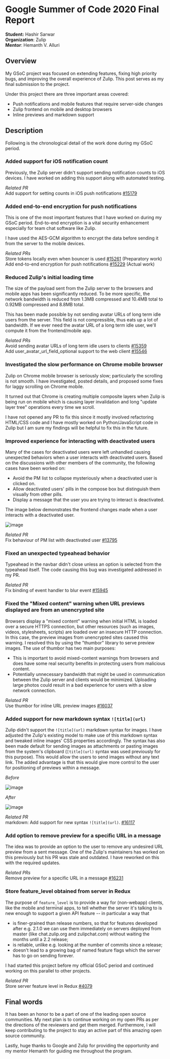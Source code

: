 # Google Summer of Code 2020 Final Report

**Student:** Hashir Sarwar  
**Organization**: Zulip  
**Mentor**: Hemanth V. Alluri

## Overview

My GSoC project was focused on extending features, fixing high priority bugs, and improving the overall experience of Zulip. This post serves as my final submission to the project.

Under this project there are three important areas covered:

- Push notifications and mobile features that require server-side changes
- Zulip frontend on mobile and desktop browsers
- Inline previews and markdown support

## Description

Following is the chronological detail of the work done during my GSoC period.

### Added support for iOS notification count

Previously, the Zulip server didn't support sending notification counts to iOS devices. I have worked on adding this support along with automated testing.

*Related PR*  
Add support for setting counts in iOS push notifications [#15179](https://github.com/zulip/zulip/pull/15179)

### Added end-to-end encryption for push notifications

This is one of the most important features that I have worked on during my GSoC period. End-to-end encryption is a vital security enhancement especially for team chat software like Zulip.

I have used the AES-GCM algorithm to encrypt the data before sending it from the server to the mobile devices.

*Related PRs*  
Store tokens locally even when bouncer is used [#15261](https://github.com/zulip/zulip/pull/15261) (Preparatory work)  
Add end-to-end encryption for push notifications [#15229](https://github.com/zulip/zulip/pull/15229) (Actual work)

### Reduced Zulip's initial loading time

The size of the payload sent from the Zulip server to the browsers and mobile apps has been significantly reduced. To be more specific, the network bandwidth is reduced from 1.3MB compressed and 10.4MB total to 0.92MB compressed and 8.8MB total.

This has been made possible by not sending avatar URLs of long term idle users from the server. This field is not compressible, thus eats up a lot of bandwidth. If we ever need the avatar URL of a long term idle user, we'll compute it from the frontend/mobile app.

*Related PRs*  
Avoid sending avatar URLs of long term idle users to clients [#15359](https://github.com/zulip/zulip/pull/15359)  
Add user_avatar_url_field_optional support to the web client [#15546](https://github.com/zulip/zulip/pull/15546)

### Investigated the slow performance on Chrome mobile browser

Zulip on Chrome mobile browser is seriously slow; particularly the scrolling is not smooth. I have investigated, posted details, and proposed some fixes for laggy scrolling on Chrome mobile.

It turned out that Chrome is creating multiple composite layers when Zulip is being run on mobile which is causing layer invalidation and long "update layer tree" operations every time we scroll.

I have not opened any PR to fix this since it mostly involved refactoring HTML/CSS code and I have mostly worked on Python/JavaScript code in Zulip but I am sure my findings will be helpful to fix this in the future.

### Improved experience for interacting with deactivated users

Many of the cases for deactivated users were left unhandled causing unexpected behaviors when a user interacts with deactivated users. Based on the discussions with other members of the community, the following cases have been worked on:

- Avoid the PM list to collapse mysteriously when a deactivated user is clicked on.
- Allow deactivated users' pills in the compose box but distinguish them visually from other pills.
- Display a message that the user you are trying to interact is deactivated.

The image below demonstrates the frontend changes made when a user interacts with a deactivated user.

![image](https://user-images.githubusercontent.com/45683359/88746327-bcf07a00-d165-11ea-9afe-5c76de380be1.png)

*Related PR*  
Fix behaviour of PM list with deactivated user [#13795](https://github.com/zulip/zulip/pull/13795)

### Fixed an unexpected typeahead behavior

Typeahead in the navbar didn't close unless an option is selected from the typeahead itself. The code causing this bug was investigated addressed in my PR.

*Related PR*  
Fix binding of event handler to blur event [#15945](https://github.com/zulip/zulip/pull/15945)

### Fixed the "Mixed content" warning when URL previews displayed are from an unencrypted site

Browsers display a "mixed content" warning when initial HTML is loaded over a secure HTTPS connection, but other resources (such as images, videos, stylesheets, scripts) are loaded over an insecure HTTP connection. In this case, the preview images from unencrypted sites caused this warning. I resolved this by using the "thumbor" library to serve preview images. The use of thumbor has two main purposes:

- This is important to avoid mixed-content warnings from browsers and does have some real security benefits in protecting users from malicious content.
- Potentially unnecessary bandwidth that might be used in communication between the Zulip server and clients would be minimized. Uploading large photos could result in a bad experience for users with a slow network connection.

*Related PR*  
Use thumbor for inline URL preview images [#16037](https://github.com/zulip/zulip/pull/16037)

### Added support for new markdown syntax `![title](url)`

Zulip didn't support the `![title](url)` markdown syntax for images. I have adjusted the Zulip's existing model to make use of this markdown syntax and tweaked inline images' CSS properties accordingly. The syntax has also been made default for sending images as attachments or pasting images from the system's clipboard (`[title](url)` syntax was used previously for this purpose). This would allow the users to send images without any text link. The added advantage is that this would give more control to the user for positioning of previews within a message.

*Before*

![image](https://www.linkpicture.com/q/image-1_5.png)

*After*

![image](https://linkpicture.com/q/image_17.png)

*Related PR*  
markdown: Add support for new syntax `![title](url)`. [#16117](https://github.com/zulip/zulip/pull/16117)

### Add option to remove preview for a specific URL in a message

The idea was to provide an option to the user to remove any undesired URL preview from a sent message. One of the Zulip's maintainers has worked on this previously but his PR was stale and outdated. I have reworked on this with the required updates.

*Related PRs*  
Remove preview for a specific URL in a message [#16231](https://github.com/zulip/zulip/pull/16231)

### Store feature_level obtained from server in Redux

The purpose of `feature_level` is to provide a way for (non-webapp) clients, like the mobile and terminal apps, to tell whether the server it's talking to is new enough to support a given API feature -- in particular a way that

- is finer-grained than release numbers, so that for features developed after e.g. 2.1.0 we can use them immediately on servers deployed from master (like chat.zulip.org and zulipchat.com) without waiting the months until a 2.2 release;
- is reliable, unlike e.g. looking at the number of commits since a release;
- doesn't lead to a growing bag of named feature flags which the server has to go on sending forever.

I had started this project before my official GSoC period and continued working on this parallel to other projects.

*Related PR*  
Store server feature level in Redux [#4079](https://github.com/zulip/zulip-mobile/pull/4079)

## Final words

It has been an honor to be a part of one of the leading open source communities. My next plan is to continue working on my open PRs as per the directions of the reviewers and get them merged. Furthermore, I will keep contributing to the project to stay an active part of this amazing open source community.

Lastly, huge thanks to Google and Zulip for providing the opportunity and my mentor Hemanth for guiding me throughout the program.
